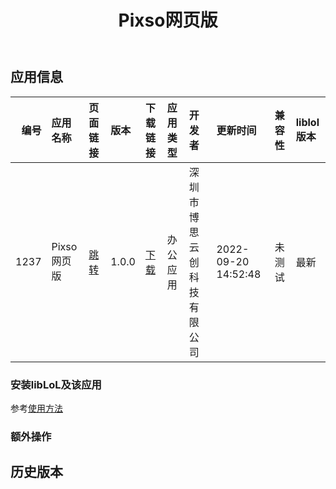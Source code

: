 ﻿---
id: 1237
title: Pixso网页版
toc: true
weight: 1237
---

## 应用信息 
|   编号 | 应用名称     | 页面链接                                        | 版本    | 下载链接                                                                           | 应用类型   | 开发者           | 更新时间                | 兼容性   | liblol版本   |
|-----:|:---------|:--------------------------------------------|:------|:-------------------------------------------------------------------------------|:-------|:--------------|:--------------------|:------|:-----------|
| 1237 | Pixso网页版 | [跳转](http://app.loongapps.cn/#/detail/1237) | 1.0.0 | [下载](http://113.24.212.22:8090/upload/file/app.web.design.pixso_1.0.0_all.deb) | 办公应用   | 深圳市博思云创科技有限公司 | 2022-09-20 14:52:48 | 未测试   | 最新         |
### 安装libLoL及该应用 
参考[使用方法](/docs/usage) 
### 额外操作 


## 历史版本 
 